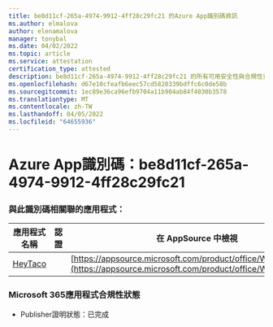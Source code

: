 ```yaml
---
title: be8d11cf-265a-4974-9912-4ff28c29fc21 的Azure App識別碼資訊
ms.author: elmalova
author: elenamalova
manager: tonybal
ms.date: 04/02/2022
ms.topic: article
ms.service: attestation
certification_type: attested
description: be8d11cf-265a-4974-9912-4ff28c29fc21 的所有可用安全性與合規性資訊。
ms.openlocfilehash: d67e10cfeafb6eec57cd5820339bdffc6c0de58b
ms.sourcegitcommit: 1ec89e36ca96efb9704a11b904ab84f4030b3578
ms.translationtype: MT
ms.contentlocale: zh-TW
ms.lasthandoff: 04/05/2022
ms.locfileid: "64655936"
---
```

# <a name="azure-app-id-be8d11cf-265a-4974-9912-4ff28c29fc21"></a>Azure App識別碼：be8d11cf-265a-4974-9912-4ff28c29fc21


### <a name="apps-associated-with-this-id"></a>與此識別碼相關聯的應用程式：
| **應用程式名稱** | **認證** | **在 AppSource 中檢視** |
|--------------|---------------|-----------------------|
| [HeyTaco](../forward/WA200001346.md) |  | [https://appsource.microsoft.com/product/office/WA200001346](https://appsource.microsoft.com/product/office/WA200001346) |

### <a name="microsoft-365-app-compliance-status"></a>Microsoft 365應用程式合規性狀態
- Publisher證明狀態：已完成
